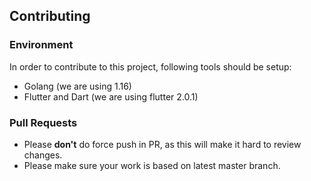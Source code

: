 ## Contributing

### Environment

In order to contribute to this project, following tools should be setup:

- Golang (we are using 1.16)
- Flutter and Dart (we are using flutter 2.0.1)

### Pull Requests

- Please **don't** do force push in PR, as this will make it hard to review changes.
- Please make sure your work is based on latest master branch.
